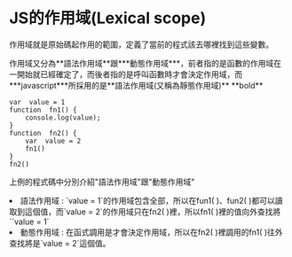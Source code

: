 <h1>JS的作用域(Lexical scope)</h1>
<p>
    作用域就是原始碼起作用的範圍，定義了當前的程式該去哪裡找到這些變數。
  </p>
<p>
    作用域又分為**語法作用域**跟***動態作用域***，前者指的是函數的作用域在一開始就已經確定了，而後者指的是呼叫函數時才會決定作用域，而***javascript***所採用的是**語法作用域(又稱為靜態作用域)** **bold**
  </p>

```
var  value = 1
function  fn1() {
    console.log(value);
}
function  fn2() {
    var  value = 2
    fn1()
}
fn2()
```
<p>
上例的程式碼中分別介紹"語法作用域"跟"動態作用域"
</p>
<li>
語法作用域 : `value = 1`的作用域包含全部，所以在fun1( )、fun2( )都可以讀取到這個值，而`value = 2`的作用域只在fn2( )裡，所以fn1( )裡的值向外查找將``value = 1`                                                                                                                                                                                                                                                                                                                                                                                                                
</li>
<li>
動態作用域 : 在函式調用是才會決定作用域，所以在fn2( )裡調用的fn1( )往外查找將是`value = 2`這個值。
</li>



